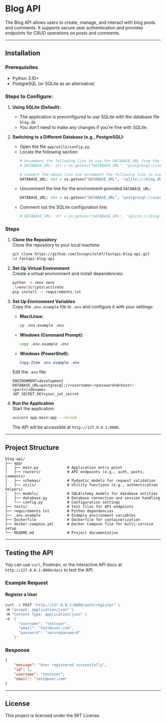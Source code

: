 # Blog API

The Blog API allows users to create, manage, and interact with blog posts and comments. It supports secure user authentication and provides endpoints for CRUD operations on posts and comments.

---

## Installation

### Prerequisites
- Python 3.10+
- PostgreSQL (or SQLite as an alternative)

### Steps to Configure:

1. **Using SQLite (Default):**
   - The application is preconfigured to use SQLite with the database file `blog.db`.
   - You don’t need to make any changes if you’re fine with SQLite.

2. **Switching to a Different Database (e.g., PostgreSQL):**
   - Open the file `app/utils/config.py`.
   - Locate the following section:
     ```python
     # Uncomment the following line to use the DATABASE_URL from the environment variables (e.g., for PostgreSQL)
     # DATABASE_URL: str = os.getenv("DATABASE_URL", "postgresql://user:password@localhost/dbname")

     # Comment the above line and uncomment the following line to use SQLite instead
     DATABASE_URL: str = os.getenv("DATABASE_URL", 'sqlite:///blog.db')
     ```
   - Uncomment the line for the environment-provided `DATABASE_URL`:
     ```python
     DATABASE_URL: str = os.getenv("DATABASE_URL", "postgresql://user:password@localhost/dbname")
     ```
   - Comment out the SQLite configuration line:
     ```python
     # DATABASE_URL: str = os.getenv("DATABASE_URL", 'sqlite:///blog.db')
     ```

### Steps

1. **Clone the Repository**  
   Clone the repository to your local machine:
   ```bash
   git clone https://github.com/Incognitol07/fastapi-blog-api.git
   cd fastapi-blog-api
   ```

2. **Set Up Virtual Environment**  
   Create a virtual environment and install dependencies:
   ```bash
   python -m venv venv
   .\venv\Scripts\activate
   pip install -r requirements.txt
   ```

3. **Set Up Environment Variables**  
   Copy the `.env.example` file to `.env` and configure it with your settings:
   - **Mac/Linux**:  
     ```bash  
     cp .env.example .env  
     ```  
   - **Windows (Command Prompt)**:  
     ```cmd  
     copy .env.example .env  
     ```  
   - **Windows (PowerShell)**:  
     ```powershell  
     Copy-Item .env.example .env  
     ``` 
   Edit the `.env` file:
   ```text
   ENVIRONMENT=development
   DATABASE_URL=postgresql://<username>:<password>@<host>:<port>/<dbname>
   JWT_SECRET_KEY=your_jwt_secret
   ```

5. **Run the Application**  
   Start the application:
   ```bash
   uvicorn app.main:app --reload
   ```
   The API will be accessible at `http://127.0.0.1:8000`.

---

## Project Structure

```text
blog-api/
├── app/
│   ├── main.py             # Application entry point
│   ├── routers/            # API endpoints (e.g., auth, posts, comments)
│   ├── schemas/            # Pydantic models for request validation
│   ├── utils/              # Utility functions (e.g., authentication helpers)
│   ├── models/             # SQLAlchemy models for database entities
│   ├── database.py         # Database connection and session handling
│   └── config.py           # Configuration settings
├── tests/                  # Test files for API endpoints
├── requirements.txt        # Python dependencies
├── .env.example            # Example environment variables
├── Dockerfile              # Dockerfile for containerization
├── docker-compose.yml      # Docker Compose file for multi-service setup
└── README.md               # Project documentation
```

---

## Testing the API

You can use `curl`, Postman, or the interactive API docs at `http://127.0.0.1:8000/docs` to test the API.

### Example Request

#### Register a User
```bash
curl -X POST "http://127.0.0.1:8000/auth/register" \
-H "accept: application/json" \
-H "Content-Type: application/json" \
-d '{
      "username": "testuser",
      "email": "test@user.com",
      "password": "securepassword"
    }'
```

### Response
```json
{
    "message": "User registered successfully",
    "id": 1,
    "username": "testuser",
    "email": "test@user.com"
}
```

---

## License
This project is licensed under the MIT License.
